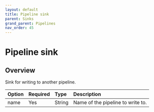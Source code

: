 ```yaml
---
layout: default
title: Pipeline sink
parent: Sinks
grand_parent: Pipelines
nav_order: 45
---
```


# Pipeline sink

## Overview

Sink for writing to another pipeline.

Option | Required | Type | Description
:--- | :--- | :--- | :---
name | Yes | String | Name of the pipeline to write to.

<!--- ## Configuration

Content will be added to this section.

## Metrics

Content will be added to this section. --->